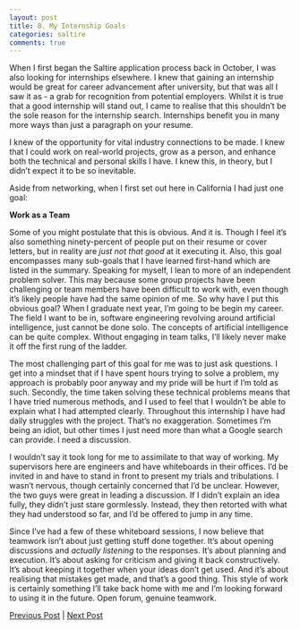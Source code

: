 ```yaml
---
layout: post
title: 8. My Internship Goals
categories: saltire
comments: true
---
```


When I first began the Saltire application process back in October, I was also looking for internships elsewhere. I knew that gaining an internship would be great for career advancement after university, but that was all I saw it as - a grab for recognition from potential employers. Whilst it is true that a good internship will stand out, I came to realise that this shouldn’t be the sole reason for the internship search. Internships benefit you in many more ways than just a paragraph on your resume. 

I knew of the opportunity for vital industry connections to be made. I knew that I could work on real-world projects, grow as a person, and enhance both the technical and personal skills I have. I knew this, in theory, but I didn’t expect it to be so inevitable. 

Aside from networking, when I first set out here in California I had just one goal:

**Work as a Team**

Some of you might postulate that this is obvious. And it is. Though I feel it’s also something ninety-percent of people put on their resume or cover letters, but in reality are *just not that good* at it executing it. Also, this goal encompasses many sub-goals that I have learned first-hand which are listed in the summary. Speaking for myself, I lean to more of an independent problem solver. This may because some group projects have been challenging or team members have been difficult to work with, even though it’s likely people have had the same opinion of me. So why have I put this obvious goal? When I graduate next year, I’m going to be begin my career. The field I want to be in, software engineering revolving around artificial intelligence, just cannot be done solo. The concepts of artificial intelligence can be quite complex. Without engaging in team talks, I’ll likely never make it off the first rung of the ladder.

The most challenging part of this goal for me was to just ask questions. I get into a mindset that if I have spent hours trying to solve a problem, my approach is probably poor anyway and my pride will be hurt if I’m told as such. Secondly, the time taken solving these technical problems means that I have tried numerous methods, and I used to feel that I wouldn’t be able to explain what I had attempted clearly. Throughout this internship I have had daily struggles with the project. That’s no exaggeration. Sometimes I’m being an idiot, but other times I just need more than what a Google search can provide. I need a discussion.

I wouldn’t say it took long for me to assimilate to that way of working. My supervisors here are engineers and have whiteboards in their offices. I’d be invited in and have to stand in front to present my trials and tribulations. I wasn’t nervous, though certainly concerned that I’d be unclear. However, the two guys were great in leading a discussion. If I didn’t explain an idea fully, they didn’t just stare gormlessly. Instead, they then retorted with what they had understood so far, and I’d be offered to jump in any time. 

Since I’ve had a few of these whiteboard sessions, I now believe that teamwork isn’t about just getting stuff done together. It’s about opening discussions and *actually listening* to the responses. It’s about planning and execution. It’s about asking for criticism and giving it back constructively. It’s about keeping it together when your ideas don’t get used. And it’s about realising that mistakes get made, and that’s a good thing. This style of work is certainly something I’ll take back home with me and I’m looking forward to using it in the future. Open forum, genuine teamwork.


[Previous Post](saltireseven.html) | [Next Post](saltirenine.html)
